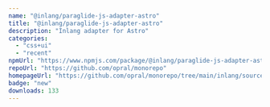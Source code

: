 ```yaml
---
name: "@inlang/paraglide-js-adapter-astro"
title: "@inlang/paraglide-js-adapter-astro"
description: "Inlang adapter for Astro"
categories:
  - "css+ui"
  - "recent"
npmUrl: "https://www.npmjs.com/package/@inlang/paraglide-js-adapter-astro"
repoUrl: "https://github.com/opral/monorepo"
homepageUrl: "https://github.com/opral/monorepo/tree/main/inlang/source-code/paraglide/paraglide-js-adapter-astro"
badge: "new"
downloads: 133
---
```

